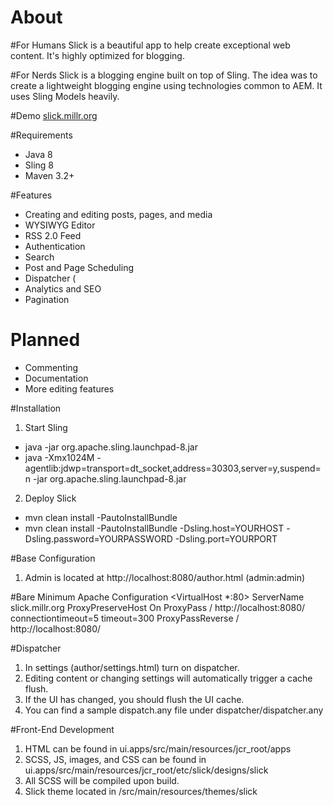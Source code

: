 About
=====

#For Humans
Slick is a beautiful app to help create exceptional web content. It's highly optimized for blogging.

#For Nerds
Slick is a blogging engine built on top of Sling. The idea was to create a lightweight blogging engine using technologies common to AEM. It uses Sling Models heavily.

#Demo
[slick.millr.org](http://slick.millr.org)

#Requirements
* Java 8
* Sling 8
* Maven 3.2+

#Features
* Creating and editing posts, pages, and media
* WYSIWYG Editor
* RSS 2.0 Feed
* Authentication
* Search
* Post and Page Scheduling
* Dispatcher (
* Analytics and SEO 
* Pagination

Planned
=======
* Commenting
* Documentation
* More editing features

#Installation

1. Start Sling
 * java -jar org.apache.sling.launchpad-8.jar
 * java -Xmx1024M -agentlib:jdwp=transport=dt_socket,address=30303,server=y,suspend=n -jar org.apache.sling.launchpad-8.jar
2. Deploy Slick 
 * mvn clean install -PautoInstallBundle
 * mvn clean install -PautoInstallBundle -Dsling.host=YOURHOST -Dsling.password=YOURPASSWORD -Dsling.port=YOURPORT

#Base Configuration

1. Admin is located at http://localhost:8080/author.html (admin:admin)

#Bare Minimum Apache Configuration
    <VirtualHost *:80>
		 ServerName slick.millr.org
		 ProxyPreserveHost On
		 ProxyPass / http://localhost:8080/ connectiontimeout=5 timeout=300
		 ProxyPassReverse / http://localhost:8080/
    </VirtualHost>

#Dispatcher
1. In settings (author/settings.html) turn on dispatcher.
2. Editing content or changing settings will automatically trigger a cache flush.
3. If the UI has changed, you should flush the UI cache.
4. You can find a sample dispatch.any file under dispatcher/dispatcher.any

#Front-End Development

1. HTML can be found in ui.apps/src/main/resources/jcr_root/apps
2. SCSS, JS, images, and CSS can be found in ui.apps/src/main/resources/jcr_root/etc/slick/designs/slick
2. All SCSS will be compiled upon build.
2. Slick theme located in /src/main/resources/themes/slick